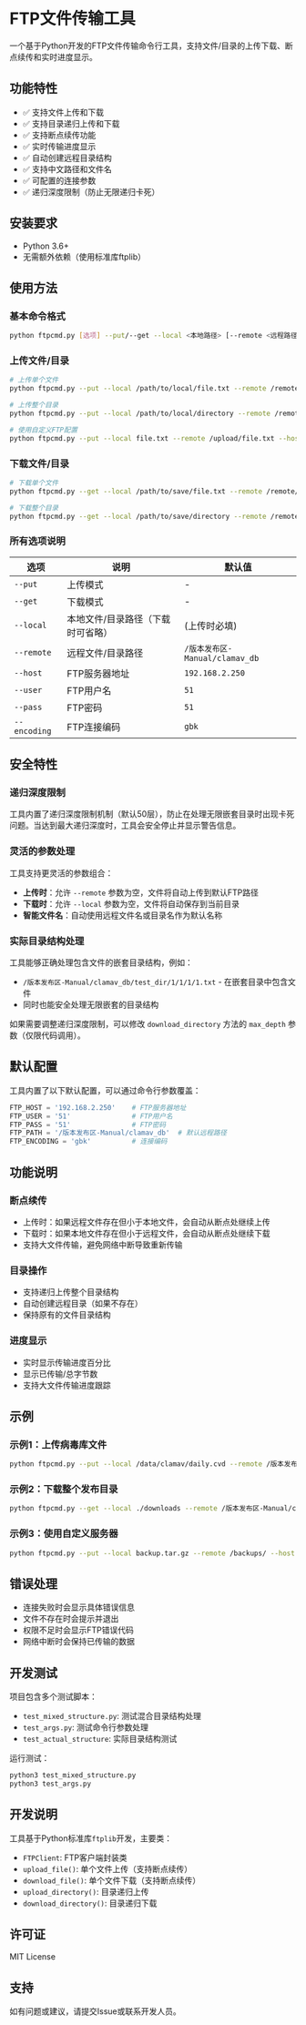 # FTP文件传输工具

一个基于Python开发的FTP文件传输命令行工具，支持文件/目录的上传下载、断点续传和实时进度显示。

## 功能特性

- ✅ 支持文件上传和下载
- ✅ 支持目录递归上传和下载
- ✅ 支持断点续传功能
- ✅ 实时传输进度显示
- ✅ 自动创建远程目录结构
- ✅ 支持中文路径和文件名
- ✅ 可配置的连接参数
- ✅ 递归深度限制（防止无限递归卡死）

## 安装要求

- Python 3.6+
- 无需额外依赖（使用标准库ftplib）

## 使用方法

### 基本命令格式

```bash
python ftpcmd.py [选项] --put/--get --local <本地路径> [--remote <远程路径>]
```

### 上传文件/目录

```bash
# 上传单个文件
python ftpcmd.py --put --local /path/to/local/file.txt --remote /remote/path/file.txt

# 上传整个目录
python ftpcmd.py --put --local /path/to/local/directory --remote /remote/path/

# 使用自定义FTP配置
python ftpcmd.py --put --local file.txt --remote /upload/file.txt --host 192.168.1.100 --user username --pass password
```

### 下载文件/目录

```bash
# 下载单个文件
python ftpcmd.py --get --local /path/to/save/file.txt --remote /remote/path/file.txt

# 下载整个目录
python ftpcmd.py --get --local /path/to/save/directory --remote /remote/path/
```

### 所有选项说明

| 选项 | 说明 | 默认值 |
|------|------|--------|
| `--put` | 上传模式 | - |
| `--get` | 下载模式 | - |
| `--local` | 本地文件/目录路径（下载时可省略） | (上传时必填) |
| `--remote` | 远程文件/目录路径 | `/版本发布区-Manual/clamav_db` |
| `--host` | FTP服务器地址 | `192.168.2.250` |
| `--user` | FTP用户名 | `51` |
| `--pass` | FTP密码 | `51` |
| `--encoding` | FTP连接编码 | `gbk` |

## 安全特性

### 递归深度限制
工具内置了递归深度限制机制（默认50层），防止在处理无限嵌套目录时出现卡死问题。当达到最大递归深度时，工具会安全停止并显示警告信息。

### 灵活的参数处理
工具支持更灵活的参数组合：
- **上传时**：允许 `--remote` 参数为空，文件将自动上传到默认FTP路径
- **下载时**：允许 `--local` 参数为空，文件将自动保存到当前目录
- **智能文件名**：自动使用远程文件名或目录名作为默认名称

### 实际目录结构处理
工具能够正确处理包含文件的嵌套目录结构，例如：
- `/版本发布区-Manual/clamav_db/test_dir/1/1/1/1.txt` - 在嵌套目录中包含文件
- 同时也能安全处理无限嵌套的目录结构

如果需要调整递归深度限制，可以修改 `download_directory` 方法的 `max_depth` 参数（仅限代码调用）。

## 默认配置

工具内置了以下默认配置，可以通过命令行参数覆盖：

```python
FTP_HOST = '192.168.2.250'    # FTP服务器地址
FTP_USER = '51'               # FTP用户名
FTP_PASS = '51'               # FTP密码
FTP_PATH = '/版本发布区-Manual/clamav_db'  # 默认远程路径
FTP_ENCODING = 'gbk'          # 连接编码
```

## 功能说明

### 断点续传
- 上传时：如果远程文件存在但小于本地文件，会自动从断点处继续上传
- 下载时：如果本地文件存在但小于远程文件，会自动从断点处继续下载
- 支持大文件传输，避免网络中断导致重新传输

### 目录操作
- 支持递归上传整个目录结构
- 自动创建远程目录（如果不存在）
- 保持原有的文件目录结构

### 进度显示
- 实时显示传输进度百分比
- 显示已传输/总字节数
- 支持大文件传输进度跟踪

## 示例

### 示例1：上传病毒库文件

```bash
python ftpcmd.py --put --local /data/clamav/daily.cvd --remote /版本发布区-Manual/clamav_db/
```

### 示例2：下载整个发布目录

```bash
python ftpcmd.py --get --local ./downloads --remote /版本发布区-Manual/clamav_db/
```

### 示例3：使用自定义服务器

```bash
python ftpcmd.py --put --local backup.tar.gz --remote /backups/ --host 10.0.0.100 --user admin --pass secret123
```

## 错误处理

- 连接失败时会显示具体错误信息
- 文件不存在时会提示并退出
- 权限不足时会显示FTP错误代码
- 网络中断时会保持已传输的数据

## 开发测试

项目包含多个测试脚本：
- `test_mixed_structure.py`: 测试混合目录结构处理
- `test_args.py`: 测试命令行参数处理
- `test_actual_structure`: 实际目录结构测试

运行测试：
```bash
python3 test_mixed_structure.py
python3 test_args.py
```

## 开发说明

工具基于Python标准库`ftplib`开发，主要类：

- `FTPClient`: FTP客户端封装类
- `upload_file()`: 单个文件上传（支持断点续传）
- `download_file()`: 单个文件下载（支持断点续传）
- `upload_directory()`: 目录递归上传
- `download_directory()`: 目录递归下载

## 许可证

MIT License

## 支持

如有问题或建议，请提交Issue或联系开发人员。